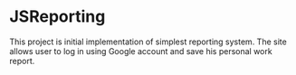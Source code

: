JSReporting
===========

This project is initial implementation of simplest reporting system. The site allows user to log in using Google account and save his personal work report.
